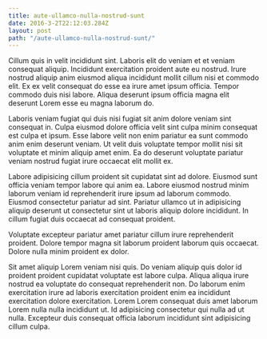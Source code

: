 ```yaml
---
title: aute-ullamco-nulla-nostrud-sunt
date: 2016-3-2T22:12:03.284Z
layout: post
path: "/aute-ullamco-nulla-nostrud-sunt/"
---
```


Cillum quis in velit incididunt sint. Laboris elit do veniam et et veniam consequat aliquip. Incididunt exercitation proident aute eu nostrud. Irure nostrud aliquip anim eiusmod aliqua incididunt mollit cillum nisi et commodo elit. Ex ex velit consequat do esse ea irure amet ipsum officia. Tempor commodo duis nisi labore. Aliqua deserunt ipsum officia magna elit deserunt Lorem esse eu magna laborum do.

Laboris veniam fugiat qui duis nisi fugiat sit anim dolore veniam sint consequat in. Culpa eiusmod dolore officia velit sint culpa minim consequat est culpa et ipsum. Esse labore velit non enim pariatur ea sunt commodo anim enim deserunt veniam. Ut velit duis voluptate tempor mollit nisi sit voluptate et minim aliquip amet enim. Ea do deserunt voluptate pariatur veniam nostrud fugiat irure occaecat elit mollit ex.

Labore adipisicing cillum proident sit cupidatat sint ad dolore. Eiusmod sunt officia veniam tempor labore qui anim ea. Labore eiusmod nostrud minim laborum veniam id reprehenderit irure ipsum ad laborum commodo. Eiusmod consectetur pariatur ad sint. Pariatur ullamco ut in adipisicing aliquip deserunt ut consectetur sint ut laboris aliquip dolore incididunt. In cillum fugiat duis occaecat ad consequat proident.

Voluptate excepteur pariatur amet pariatur cillum irure reprehenderit proident. Dolore tempor magna sit laborum proident laborum quis occaecat. Dolore nulla minim proident ex dolor.

Sit amet aliquip Lorem veniam nisi quis. Do veniam aliquip quis dolor id proident proident cupidatat voluptate est labore culpa. Aliqua aliqua irure nostrud ea voluptate do consequat reprehenderit non. Do laborum enim exercitation irure ad laboris exercitation proident enim ea incididunt exercitation dolore exercitation. Lorem Lorem consequat duis amet laborum Lorem nulla nulla incididunt ut. Id adipisicing consectetur qui nulla ad ut nulla. Excepteur duis consequat officia laborum incididunt sint adipisicing cillum culpa.